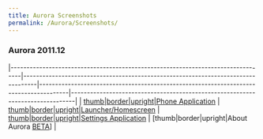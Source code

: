 ```yaml
---
title: Aurora Screenshots
permalink: /Aurora/Screenshots/
---
```


### Aurora 2011.12

|---------------------------------------------------------------------------------|----------------------------------------------------------------------------------|---------------------------------------------------------------------------------------|-------------------------------------------------------------------------------|
| [thumb|border|upright|Phone Application](/File:Aurora_app-phone.jpg "wikilink") | [thumb|border|upright|Launcher/Homescreen](/File:Aurora_launcher.jpg "wikilink") | [thumb|border|upright|Settings Application](/File:Aurora_settings-app.jpg "wikilink") | [thumb|border|upright|About Aurora [BETA](/File:Aurora_about.jpg "wikilink")] |

